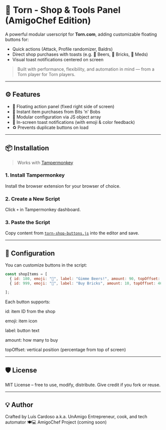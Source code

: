 # 🧱 Torn - Shop & Tools Panel (AmigoChef Edition)

A powerful modular userscript for **Torn.com**, adding customizable floating buttons for:
- Quick actions (Attack, Profile randomizer, Baldrs)
- Direct shop purchases with toasts (e.g. 🍺 Beers, 🧱 Bricks, 💊 Meds)
- Visual toast notifications centered on screen

> Built with performance, flexibility, and automation in mind — from a Torn player for Torn players.

---

## ⚙️ Features

- 🧲 Floating action panel (fixed right side of screen)
- 🛒 Instant item purchases from Bits 'n' Bobs
- 🧱 Modular configuration via JS object array
- 🔔 In-screen toast notifications (with emoji & color feedback)
- ♻️ Prevents duplicate buttons on load

---

## 📦 Installation

> Works with [Tampermonkey](https://www.tampermonkey.net/)

### 1. Install Tampermonkey
Install the browser extension for your browser of choice.

### 2. Create a New Script
Click `+` in Tampermonkey dashboard.

### 3. Paste the Script
Copy content from [`torn-shop-buttons.js`](./torn-shop-buttons.js) into the editor and save.

---

## 🧰 Configuration

You can customize buttons in the script:

```js
const shopItems = [
  { id: 180, emoji: "🍺", label: "Gimme Beers!", amount: 90, topOffset: 42 },
  { id: 999, emoji: "🧱", label: "Buy Bricks", amount: 10, topOffset: 46 },

];

```

Each button supports:

id: item ID from the shop

emoji: item icon

label: button text

amount: how many to buy

topOffset: vertical position (percentage from top of screen)

---

## 🛡 License
MIT License – free to use, modify, distribute.
Give credit if you fork or reuse.


---

## 💡 Author
Crafted by Luís Cardoso a.k.a. UnAmigo
Entrepreneur, cook, and tech automator 🍽💻
AmigoChef Project (coming soon)

